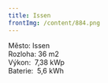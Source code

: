 ```yaml
---
title: Issen
frontImg: /content/884.png
---
```

<!--StartFragment-->

Město: Issen\
Rozloha: 36 m2\
Výkon:  7,38 kWp\
Baterie:  5,6 kWh

<!--EndFragment-->